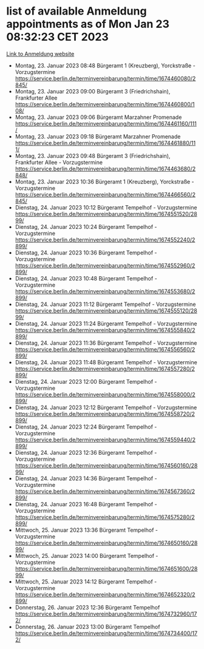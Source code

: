 # list of available Anmeldung appointments as of Mon Jan 23 08:32:23 CET 2023
[Link to Anmeldung website](https://service.berlin.de/terminvereinbarung/termin/tag.php?termin=0&anliegen[]=120686&dienstleisterlist=122210,122217,327316,122219,327312,122227,327314,122231,327346,122243,327348,122252,329742,122260,329745,122262,329748,122254,329751,122271,327278,122273,327274,122277,327276,330436,122280,327294,122282,327290,122284,327292,327539,122291,327270,122285,327266,122286,327264,122296,327268,150230,329760,122301,327282,122297,327286,122294,327284,122312,329763,122314,329775,122304,327330,122311,327334,122309,327332,122281,327352,122279,329772,122276,327324,122274,327326,122267,329766,122246,327318,122251,327320,122257,327322,122208,327298,122226,327300,121362,121364&herkunft=http%3A%2F%2Fservice.berlin.de%2Fdienstleistung%2F120686%2F)
- Montag, 23. Januar 2023 08:48 Bürgeramt 1 (Kreuzberg), Yorckstraße - Vorzugstermine https://service.berlin.de/terminvereinbarung/termin/time/1674460080/2845/
- Montag, 23. Januar 2023 09:00 Bürgeramt 3 (Friedrichshain), Frankfurter Allee https://service.berlin.de/terminvereinbarung/termin/time/1674460800/108/
- Montag, 23. Januar 2023 09:06 Bürgeramt Marzahner Promenade https://service.berlin.de/terminvereinbarung/termin/time/1674461160/111/
- Montag, 23. Januar 2023 09:18 Bürgeramt Marzahner Promenade https://service.berlin.de/terminvereinbarung/termin/time/1674461880/111/
- Montag, 23. Januar 2023 09:48 Bürgeramt 3 (Friedrichshain), Frankfurter Allee - Vorzugstermine https://service.berlin.de/terminvereinbarung/termin/time/1674463680/2848/
- Montag, 23. Januar 2023 10:36 Bürgeramt 1 (Kreuzberg), Yorckstraße - Vorzugstermine https://service.berlin.de/terminvereinbarung/termin/time/1674466560/2845/
- Dienstag, 24. Januar 2023 10:12 Bürgeramt Tempelhof - Vorzugstermine https://service.berlin.de/terminvereinbarung/termin/time/1674551520/2899/
- Dienstag, 24. Januar 2023 10:24 Bürgeramt Tempelhof - Vorzugstermine https://service.berlin.de/terminvereinbarung/termin/time/1674552240/2899/
- Dienstag, 24. Januar 2023 10:36 Bürgeramt Tempelhof - Vorzugstermine https://service.berlin.de/terminvereinbarung/termin/time/1674552960/2899/
- Dienstag, 24. Januar 2023 10:48 Bürgeramt Tempelhof - Vorzugstermine https://service.berlin.de/terminvereinbarung/termin/time/1674553680/2899/
- Dienstag, 24. Januar 2023 11:12 Bürgeramt Tempelhof - Vorzugstermine https://service.berlin.de/terminvereinbarung/termin/time/1674555120/2899/
- Dienstag, 24. Januar 2023 11:24 Bürgeramt Tempelhof - Vorzugstermine https://service.berlin.de/terminvereinbarung/termin/time/1674555840/2899/
- Dienstag, 24. Januar 2023 11:36 Bürgeramt Tempelhof - Vorzugstermine https://service.berlin.de/terminvereinbarung/termin/time/1674556560/2899/
- Dienstag, 24. Januar 2023 11:48 Bürgeramt Tempelhof - Vorzugstermine https://service.berlin.de/terminvereinbarung/termin/time/1674557280/2899/
- Dienstag, 24. Januar 2023 12:00 Bürgeramt Tempelhof - Vorzugstermine https://service.berlin.de/terminvereinbarung/termin/time/1674558000/2899/
- Dienstag, 24. Januar 2023 12:12 Bürgeramt Tempelhof - Vorzugstermine https://service.berlin.de/terminvereinbarung/termin/time/1674558720/2899/
- Dienstag, 24. Januar 2023 12:24 Bürgeramt Tempelhof - Vorzugstermine https://service.berlin.de/terminvereinbarung/termin/time/1674559440/2899/
- Dienstag, 24. Januar 2023 12:36 Bürgeramt Tempelhof - Vorzugstermine https://service.berlin.de/terminvereinbarung/termin/time/1674560160/2899/
- Dienstag, 24. Januar 2023 14:36 Bürgeramt Tempelhof - Vorzugstermine https://service.berlin.de/terminvereinbarung/termin/time/1674567360/2899/
- Dienstag, 24. Januar 2023 16:48 Bürgeramt Tempelhof - Vorzugstermine https://service.berlin.de/terminvereinbarung/termin/time/1674575280/2899/
- Mittwoch, 25. Januar 2023 13:36 Bürgeramt Tempelhof - Vorzugstermine https://service.berlin.de/terminvereinbarung/termin/time/1674650160/2899/
- Mittwoch, 25. Januar 2023 14:00 Bürgeramt Tempelhof - Vorzugstermine https://service.berlin.de/terminvereinbarung/termin/time/1674651600/2899/
- Mittwoch, 25. Januar 2023 14:12 Bürgeramt Tempelhof - Vorzugstermine https://service.berlin.de/terminvereinbarung/termin/time/1674652320/2899/
- Donnerstag, 26. Januar 2023 12:36 Bürgeramt Tempelhof https://service.berlin.de/terminvereinbarung/termin/time/1674732960/172/
- Donnerstag, 26. Januar 2023 13:00 Bürgeramt Tempelhof https://service.berlin.de/terminvereinbarung/termin/time/1674734400/172/
